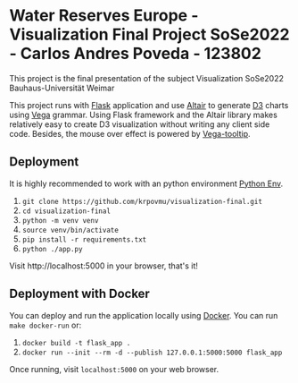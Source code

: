 # Water Reserves Europe - Visualization Final Project SoSe2022 - Carlos Andres Poveda - 123802

This project is the final presentation of the subject Visualization SoSe2022 Bauhaus-Universität Weimar

This project runs with [Flask](http://flask.pocoo.org) application and use [Altair](https://altair-viz.github.io/index.html) to generate [D3](https://d3js.org) charts using [Vega](https://vega.github.io/vega/) grammar. Using Flask framework and the Altair library makes relatively easy to create D3 visualization without writing any client side code. Besides, the mouse over effect is powered by [Vega-tooltip](https://github.com/vega/vega-tooltip).

## Deployment

It is highly recommended to work with an python environment [Python Env](https://docs.python.org/3/library/venv.html).

1. `git clone https://github.com/krpovmu/visualization-final.git`
1. `cd visualization-final`
1. `python -m venv venv`
1. `source venv/bin/activate`
1. `pip install -r requirements.txt`
1. `python ./app.py`

Visit http://localhost:5000 in your browser, that's it!

## Deployment with Docker

You can deploy and run the application locally using [Docker](https://www.docker.com/). You can run `make docker-run` or:

1. `docker build -t flask_app .`
1. `docker run --init --rm -d --publish 127.0.0.1:5000:5000 flask_app`

Once running, visit `localhost:5000` on your web browser. 

